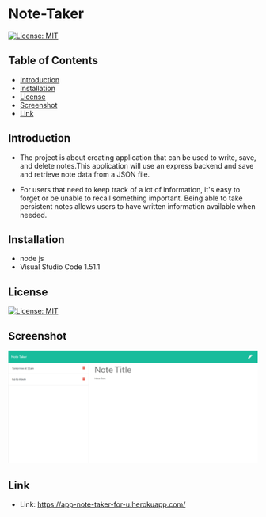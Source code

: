 # Note-Taker

[![License: MIT](https://img.shields.io/badge/License-MIT-yellow.svg)](https://opensource.org/licenses/MIT)

## Table of Contents

* [Introduction](#Introduction)
* [Installation](#Installation)
* [License](#License)
* [Screenshot](#Screenshot)
* [Link](#Link)

## Introduction

* The project is about creating application that can be used to write, save, and delete notes.This application will use an express backend and save and retrieve note data from a JSON file. 

* For users that need to keep track of a lot of information, it's easy to forget or be unable to recall something important. Being able to take persistent notes allows users to have written information available when needed.
## Installation

* node js 
* Visual Studio Code 1.51.1

## License

[![License: MIT](https://img.shields.io/badge/License-MIT-yellow.svg)](https://opensource.org/licenses/MIT)

## Screenshot

![image](./Develop/public/assets/images/screenshot.png)

## Link

* Link: https://app-note-taker-for-u.herokuapp.com/

